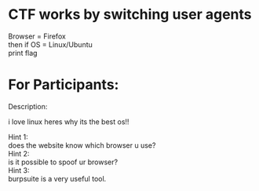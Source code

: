 # CTF works by switching user agents
Browser = Firefox                                                                                                                                                
then if OS = Linux/Ubuntu                                                                                                                                                
print flag

# For Participants:

Description:

i love linux heres why its the best os!!

Hint 1:                                                                                                                                                                     
does the website know which browser u use?                                                                                                                                 
Hint 2:                                                                                                                                                                     
is it possible to spoof ur browser?                                                                                                                  
Hint 3:                                                                                                                                                                     
burpsuite is a very useful tool.                                                                                                                  
